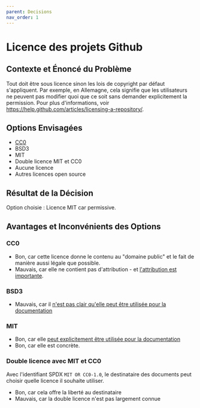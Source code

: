 ```yaml
---
parent: Decisions
nav_order: 1
---
```

# Licence des projets Github

## Contexte et Énoncé du Problème

Tout doit être sous licence sinon les lois de copyright par défaut s'appliquent.
Par exemple, en Allemagne, cela signifie que les utilisateurs ne peuvent pas modifier quoi que ce soit sans demander explicitement la permission.
Pour plus d'informations, voir <https://help.github.com/articles/licensing-a-repository/>.

## Options Envisagées

* [CC0](https://creativecommons.org/share-your-work/public-domain/cc0/)
* BSD3
* MIT
* Double licence MIT et CC0
* Aucune licence
* Autres licences open source

## Résultat de la Décision

Option choisie : Licence MIT car permissive.

## Avantages et Inconvénients des Options

### CC0

* Bon, car cette licence donne le contenu au "domaine public" et le fait de manière aussi légale que possible.
* Mauvais, car elle ne contient pas d'attribution - et [l'attribution est importante](https://opensource.stackexchange.com/a/9126/5671).

### BSD3

* Mauvais, car il [n'est pas clair qu'elle peut être utilisée pour la documentation](https://opensource.stackexchange.com/a/9545/5671)

### MIT

* Bon, car elle [peut explicitement être utilisée pour la documentation](https://opensource.stackexchange.com/a/9545/5671)
* Bon, car elle est concrète.

### Double licence avec MIT et CC0

Avec l'identifiant SPDX `MIT OR CC0-1.0`, le destinataire des documents peut choisir quelle licence il souhaite utiliser.

* Bon, car cela offre la liberté au destinataire
* Mauvais, car la double licence n'est pas largement connue
